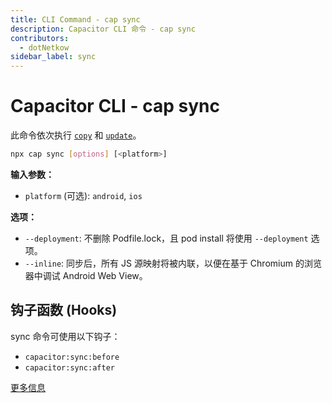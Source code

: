 ```yaml
---
title: CLI Command - cap sync
description: Capacitor CLI 命令 - cap sync
contributors:
  - dotNetkow
sidebar_label: sync
---
```


# Capacitor CLI - cap sync

此命令依次执行 [`copy`](/cli/commands/copy.md) 和 [`update`](/cli/commands/update.md)。

```bash
npx cap sync [options] [<platform>]
```

<strong>输入参数：</strong>

- `platform` (可选): `android`, `ios`

<strong>选项：</strong>

- `--deployment`: 不删除 Podfile.lock，且 pod install 将使用 `--deployment` 选项。
- `--inline`: 同步后，所有 JS 源映射将被内联，以便在基于 Chromium 的浏览器中调试 Android Web View。

## 钩子函数 (Hooks)

sync 命令可使用以下钩子：

- `capacitor:sync:before`
- `capacitor:sync:after`

[更多信息](../hooks)